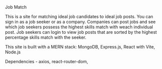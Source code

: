 Job Match

This is a site for matching ideal job candidates to ideal job posts. You can sign in as a job seeker or as a company. Companies can post jobs and see which job seekers possess the highest skills match with weach individual post. Job seekers can login to view job posts that are sorted by the highest percentage skills match with the seeker.

This site is built with a MERN stack:
MongoDB, Express.js, React with Vite, Node.js

Dependencies - axios, react-router-dom, 
